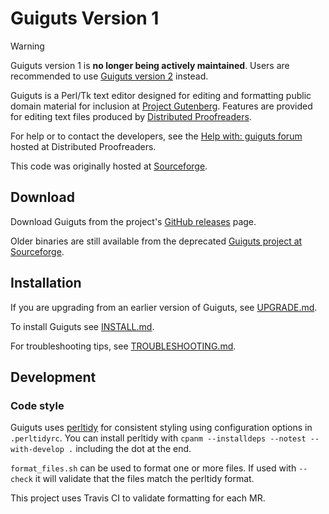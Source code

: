 # Guiguts Version 1

> [!WARNING]
> Guiguts version 1 is **no longer being actively maintained**.
> Users are recommended to use
> [Guiguts version 2](https://github.com/DistributedProofreaders/guiguts-py) instead.

Guiguts is a Perl/Tk text editor designed for editing and formatting public
domain material for inclusion at [Project Gutenberg](http://www.gutenberg.org).
Features are provided for editing text files produced by
[Distributed Proofreaders](https://www.pgdp.net).

For help or to contact the developers, see the
[Help with: guiguts forum](https://www.pgdp.net/phpBB3/viewtopic.php?t=11466)
hosted at Distributed Proofreaders.

This code was originally hosted at
[Sourceforge](https://sourceforge.net/projects/guiguts/).

## Download

Download Guiguts from the project's
[GitHub releases](https://github.com/DistributedProofreaders/guiguts/releases) page.

Older binaries are still available from the deprecated
[Guiguts project at Sourceforge](https://sourceforge.net/projects/guiguts/files/guiguts/).

## Installation

If you are upgrading from an earlier version of Guiguts, see
[UPGRADE.md](UPGRADE.md).

To install Guiguts see [INSTALL.md](INSTALL.md).

For troubleshooting tips, see [TROUBLESHOOTING.md](TROUBLESHOOTING.md).

## Development

### Code style

Guiguts uses [perltidy](https://metacpan.org/pod/Perl::Tidy) for consistent
styling using configuration options in `.perltidyrc`. You can install perltidy
with `cpanm --installdeps --notest --with-develop .` including the dot at the end.

`format_files.sh` can be used to format one or more files. If used with
`--check` it will validate that the files match the perltidy format.

This project uses Travis CI to validate formatting for each MR.
